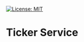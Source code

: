 [![License: MIT](https://img.shields.io/badge/License-MIT-yellow.svg)](https://opensource.org/licenses/MIT)
# Ticker Service